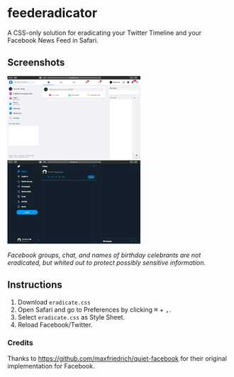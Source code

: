 # feederadicator
A CSS-only solution for eradicating your Twitter Timeline and your Facebook News Feed in Safari.


## Screenshots

[<img src="https://raw.githubusercontent.com/jennieablog/feederadicator/master/fb-screenshot.png" width="300"/>](https://raw.githubusercontent.com/jennieablog/feederadicator/master/fb-screenshot.png) [<img src="https://raw.githubusercontent.com/jennieablog/feederadicator/master/twitter-screenshot.png" width="300"/>](https://raw.githubusercontent.com/jennieablog/feederadicator/master/twitter-screenshot.png)

*Facebook groups, chat, and names of birthday celebrants are not eradicated, but whited out to protect possibly sensitive information.*

## Instructions

1. Download `eradicate.css`
2. Open Safari and go to Preferences by clicking <kbd>⌘</kbd> + <kbd>,</kbd>.
3. Select `eradicate.css` as Style Sheet.
4. Reload Facebook/Twitter.

### Credits
Thanks to https://github.com/maxfriedrich/quiet-facebook for their original implementation for Facebook.
